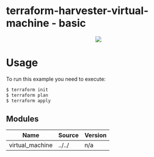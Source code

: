 # terraform-harvester-virtual-machine - basic

<p align="center">
  <img src="https://github.com/SquerreCorp/.github/blob/main/.assets/images/banner.png">
</p>

<description>

# Usage

To run this example you need to execute:

```bash
$ terraform init
$ terraform plan
$ terraform apply
```

<!-- BEGIN_TF_DOCS -->

## Modules

| Name | Source | Version |
|------|--------|---------|
| virtual_machine | ../../ | n/a |

<!-- END_TF_DOCS -->
